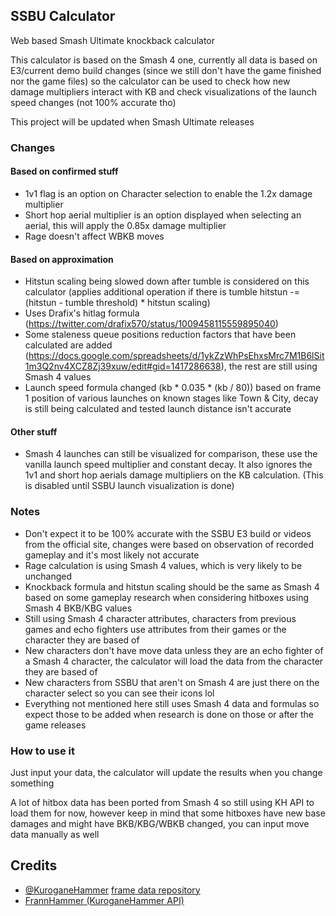 ## SSBU Calculator
Web based Smash Ultimate knockback calculator

This calculator is based on the Smash 4 one, currently all data is based on E3/current demo build changes (since we still don't have the game finished nor the game files) so the calculator can be used to check how new damage multipliers interact with KB and check visualizations of the launch speed changes (not 100% accurate tho)

This project will be updated when Smash Ultimate releases

### Changes

#### Based on confirmed stuff
* 1v1 flag is an option on Character selection to enable the 1.2x damage multiplier
* Short hop aerial multiplier is an option displayed when selecting an aerial, this will apply the 0.85x damage multiplier
* Rage doesn't affect WBKB moves

#### Based on approximation
* Hitstun scaling being slowed down after tumble is considered on this calculator (applies additional operation if there is tumble hitstun -= (hitstun - tumble threshold) * hitstun scaling)
* Uses Drafix's hitlag formula (https://twitter.com/drafix570/status/1009458115559895040)
* Some staleness queue positions reduction factors that have been calculated are added (https://docs.google.com/spreadsheets/d/1ykZzWhPsEhxsMrc7M1B6lSit1m3Q2nv4XCZ8Zj39xuw/edit#gid=1417286638), the rest are still using Smash 4 values
* Launch speed formula changed (kb * 0.035 * (kb / 80)) based on frame 1 position of various launches on known stages like Town & City, decay is still being calculated and tested launch distance isn't accurate

#### Other stuff
* Smash 4 launches can still be visualized for comparison, these use the vanilla launch speed multiplier and constant decay. It also ignores the 1v1 and short hop aerials damage multipliers on the KB calculation. (This is disabled until SSBU launch visualization is done)

### Notes
* Don't expect it to be 100% accurate with the SSBU E3 build or videos from the official site, changes were based on observation of recorded gameplay and it's most likely not accurate
* Rage calculation is using Smash 4 values, which is very likely to be unchanged
* Knockback formula and hitstun scaling should be the same as Smash 4 based on some gameplay research when considering hitboxes using Smash 4 BKB/KBG values
* Still using Smash 4 character attributes, characters from previous games and echo fighters use attributes from their games or the character they are based of
* New characters don't have move data unless they are an echo fighter of a Smash 4 character, the calculator will load the data from the character they are based of
* New characters from SSBU that aren't on Smash 4 are just there on the character select so you can see their icons lol
* Everything not mentioned here still uses Smash 4 data and formulas so expect those to be added when research is done on those or after the game releases

### How to use it
Just input your data, the calculator will update the results when you change something

A lot of hitbox data has been ported from Smash 4 so still using KH API to load them for now, however keep in mind that some hitboxes have new base damages and might have BKB/KBG/WBKB changed, you can input move data manually as well

## Credits
* [@KuroganeHammer](https://twitter.com/KuroganeHammer) [frame data repository](http://kuroganehammer.com/Smash4)
* [FrannHammer (KuroganeHammer API)](https://github.com/Frannsoft/FrannHammer)